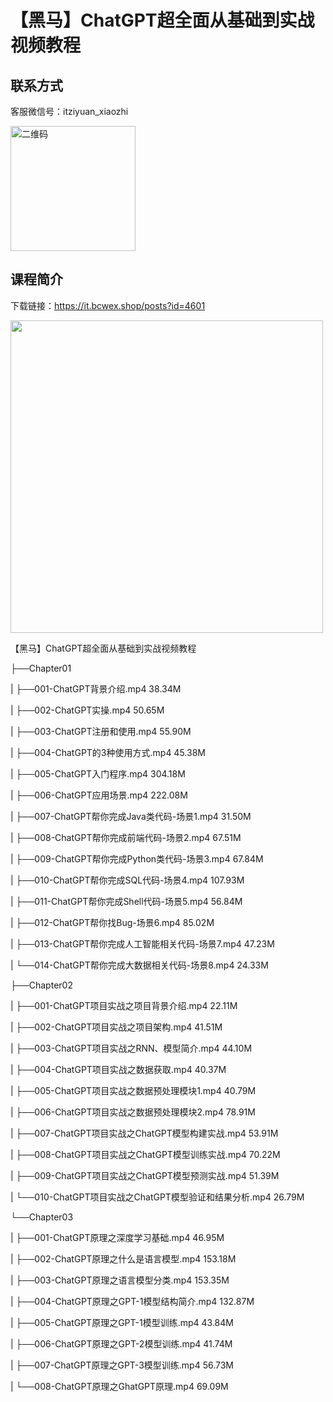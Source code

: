 # 【黑马】ChatGPT超全面从基础到实战视频教程

## 联系方式

客服微信号：itziyuan_xiaozhi

<img src="https://ziyuanyun.oss-cn-guangzhou.aliyuncs.com/common/20240614073449/666b82192834a.jpg" width="200" height="200" alt="二维码">

## 课程简介

下载链接：https://it.bcwex.shop/posts?id=4601

<img src="https://ziyuanyun.oss-cn-guangzhou.aliyuncs.com/yun/20241129105935/67492e175eb8c.jpg" width="500" alt="">

  

 【黑马】ChatGPT超全面从基础到实战视频教程

 ├──Chapter01

 | ├──001-ChatGPT背景介绍.mp4 38.34M

 | ├──002-ChatGPT实操.mp4 50.65M

 | ├──003-ChatGPT注册和使用.mp4 55.90M

 | ├──004-ChatGPT的3种使用方式.mp4 45.38M

 | ├──005-ChatGPT入门程序.mp4 304.18M

 | ├──006-ChatGPT应用场景.mp4 222.08M

 | ├──007-ChatGPT帮你完成Java类代码-场景1.mp4 31.50M

 | ├──008-ChatGPT帮你完成前端代码-场景2.mp4 67.51M

 | ├──009-ChatGPT帮你完成Python类代码-场景3.mp4 67.84M

 | ├──010-ChatGPT帮你完成SQL代码-场景4.mp4 107.93M

 | ├──011-ChatGPT帮你完成Shell代码-场景5.mp4 56.84M

 | ├──012-ChatGPT帮你找Bug-场景6.mp4 85.02M

 | ├──013-ChatGPT帮你完成人工智能相关代码-场景7.mp4 47.23M

 | └──014-ChatGPT帮你完成大数据相关代码-场景8.mp4 24.33M

 ├──Chapter02

 | ├──001-ChatGPT项目实战之项目背景介绍.mp4 22.11M

 | ├──002-ChatGPT项目实战之项目架构.mp4 41.51M

 | ├──003-ChatGPT项目实战之RNN、模型简介.mp4 44.10M

 | ├──004-ChatGPT项目实战之数据获取.mp4 40.37M

 | ├──005-ChatGPT项目实战之数据预处理模块1.mp4 40.79M

 | ├──006-ChatGPT项目实战之数据预处理模块2.mp4 78.91M

 | ├──007-ChatGPT项目实战之ChatGPT模型构建实战.mp4 53.91M

 | ├──008-ChatGPT项目实战之ChatGPT模型训练实战.mp4 70.22M

 | ├──009-ChatGPT项目实战之ChatGPT模型预测实战.mp4 51.39M

 | └──010-ChatGPT项目实战之ChatGPT模型验证和结果分析.mp4 26.79M

 └──Chapter03

 | ├──001-ChatGPT原理之深度学习基础.mp4 46.95M

 | ├──002-ChatGPT原理之什么是语言模型.mp4 153.18M

 | ├──003-ChatGPT原理之语言模型分类.mp4 153.35M

 | ├──004-ChatGPT原理之GPT-1模型结构简介.mp4 132.87M

 | ├──005-ChatGPT原理之GPT-1模型训练.mp4 43.84M

 | ├──006-ChatGPT原理之GPT-2模型训练.mp4 41.74M

 | ├──007-ChatGPT原理之GPT-3模型训练.mp4 56.73M

 | └──008-ChatGPT原理之GhatGPT原理.mp4 69.09M

  